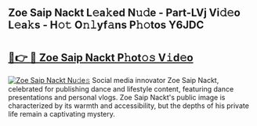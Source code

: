 ## Zoe Saip Nackt L𝚎a𝚔ed N𝚞𝚍e - Part-LVj Vi𝚍𝚎o L𝚎a𝚔s - H𝚘𝚝 O𝚗𝚕yf𝚊ns P𝚑𝚘tos Y6JDC

# <h2><a href="http://kfd8i5.oniu.top/?m=Zoe+Saip+Nackt">🔗👉 🔴 Zoe Saip Nackt P𝚑ot𝚘𝚜 V𝚒d𝚎o</a></h2>

[![Zoe Saip Nackt Nu𝚍e𝚜](https://i.imgur.com/0qMVB7G.gif)](http://kfd8i5.oniu.top/?m=Zoe+Saip+Nackt)
Social media innovator Zoe Saip Nackt, celebrated for publishing dance and lifestyle content, featuring dance presentations and personal vlogs. Zoe Saip Nackt's public image is characterized by its warmth and accessibility, but the depths of his private life remain a captivating mystery.  
